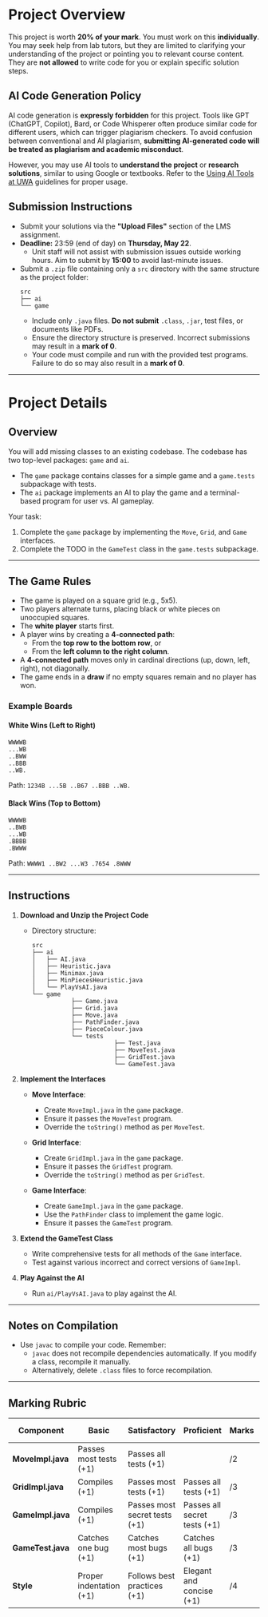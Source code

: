 # Project Overview

This project is worth **20% of your mark**. You must work on this **individually**. You may seek help from lab tutors, but they are limited to clarifying your understanding of the project or pointing you to relevant course content. They are **not allowed** to write code for you or explain specific solution steps.

## AI Code Generation Policy

AI code generation is **expressly forbidden** for this project. Tools like GPT (ChatGPT, Copilot), Bard, or Code Whisperer often produce similar code for different users, which can trigger plagiarism checkers. To avoid confusion between conventional and AI plagiarism, **submitting AI-generated code will be treated as plagiarism and academic misconduct**. 

However, you may use AI tools to **understand the project** or **research solutions**, similar to using Google or textbooks. Refer to the [Using AI Tools at UWA](#) guidelines for proper usage.

## Submission Instructions

- Submit your solutions via the **"Upload Files"** section of the LMS assignment.
- **Deadline:** 23:59 (end of day) on **Thursday, May 22**. 
    - Unit staff will not assist with submission issues outside working hours. Aim to submit by **15:00** to avoid last-minute issues.
- Submit a `.zip` file containing only a `src` directory with the same structure as the project folder:
    ```
    src
    ├── ai
    └── game
    ```
    - Include only `.java` files. **Do not submit** `.class`, `.jar`, test files, or documents like PDFs.
    - Ensure the directory structure is preserved. Incorrect submissions may result in a **mark of 0**.
    - Your code must compile and run with the provided test programs. Failure to do so may also result in a **mark of 0**.

---

# Project Details

## Overview

You will add missing classes to an existing codebase. The codebase has two top-level packages: `game` and `ai`. 

- The `game` package contains classes for a simple game and a `game.tests` subpackage with tests.
- The `ai` package implements an AI to play the game and a terminal-based program for user vs. AI gameplay.

Your task:
1. Complete the `game` package by implementing the `Move`, `Grid`, and `Game` interfaces.
2. Complete the TODO in the `GameTest` class in the `game.tests` subpackage.

---

## The Game Rules

- The game is played on a square grid (e.g., 5x5).
- Two players alternate turns, placing black or white pieces on unoccupied squares.
- The **white player** starts first.
- A player wins by creating a **4-connected path**:
    - From the **top row to the bottom row**, or
    - From the **left column to the right column**.
- A **4-connected path** moves only in cardinal directions (up, down, left, right), not diagonally.
- The game ends in a **draw** if no empty squares remain and no player has won.

### Example Boards

#### White Wins (Left to Right)
```
WWWWB
...WB
..BWW
..BBB
..WB.
```
Path: `1234B ...5B ..B67 ..BBB ..WB.`

#### Black Wins (Top to Bottom)
```
WWWWB
..BWB
...WB
.BBBB
.BWWW
```
Path: `WWWW1 ..BW2 ...W3 .7654 .8WWW`

---

## Instructions

1. **Download and Unzip the Project Code**
     - Directory structure:
         ```
         src
         ├── ai
         │   ├── AI.java
         │   ├── Heuristic.java
         │   ├── Minimax.java
         │   ├── MinPiecesHeuristic.java
         │   └── PlayVsAI.java
         └── game
                    ├── Game.java
                    ├── Grid.java
                    ├── Move.java
                    ├── PathFinder.java
                    ├── PieceColour.java
                    └── tests
                                ├── Test.java
                                ├── MoveTest.java
                                ├── GridTest.java
                                └── GameTest.java
         ```

2. **Implement the Interfaces**
     - **Move Interface**:
         - Create `MoveImpl.java` in the `game` package.
         - Ensure it passes the `MoveTest` program.
         - Override the `toString()` method as per `MoveTest`.

     - **Grid Interface**:
         - Create `GridImpl.java` in the `game` package.
         - Ensure it passes the `GridTest` program.
         - Override the `toString()` method as per `GridTest`.

     - **Game Interface**:
         - Create `GameImpl.java` in the `game` package.
         - Use the `PathFinder` class to implement the game logic.
         - Ensure it passes the `GameTest` program.

3. **Extend the GameTest Class**
     - Write comprehensive tests for all methods of the `Game` interface.
     - Test against various incorrect and correct versions of `GameImpl`.

4. **Play Against the AI**
     - Run `ai/PlayVsAI.java` to play against the AI.

---

## Notes on Compilation

- Use `javac` to compile your code. Remember:
    - `javac` does not recompile dependencies automatically. If you modify a class, recompile it manually.
    - Alternatively, delete `.class` files to force recompilation.

---

## Marking Rubric

| Component                     | Basic                          | Satisfactory                   | Proficient                     | Marks | Learning Outcomes |
|-------------------------------|--------------------------------|--------------------------------|--------------------------------|-------|-------------------|
| **MoveImpl.java**             | Passes most tests (+1)         | Passes all tests (+1)          |                                | /2    | 1, 2             |
| **GridImpl.java**             | Compiles (+1)                 | Passes most tests (+1)         | Passes all tests (+1)          | /3    | 1, 2             |
| **GameImpl.java**             | Compiles (+1)                 | Passes most secret tests (+1)  | Passes all secret tests (+1)   | /3    | 1, 2             |
| **GameTest.java**             | Catches one bug (+1)          | Catches most bugs (+1)         | Catches all bugs (+1)          | /3    | 1, 2, 3          |
| **Style**                     | Proper indentation (+1)       | Follows best practices (+1)    | Elegant and concise (+1)       | /4    | 2, 4             |
